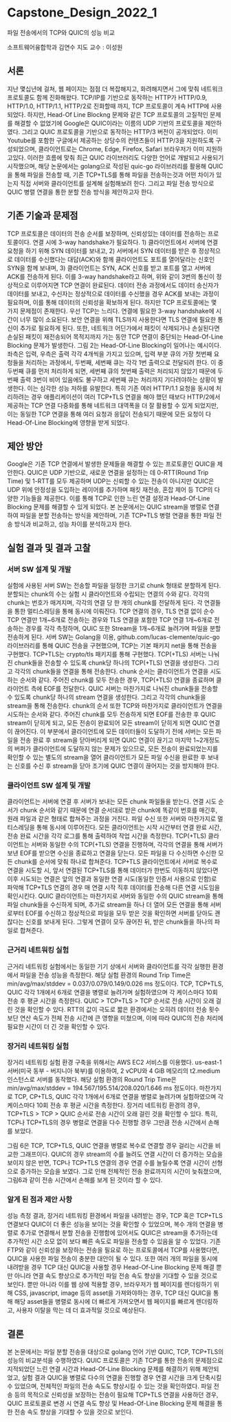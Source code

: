 # Capstone_Design_2022_1

파일 전송에서의 TCP와 QUIC의 성능 비교

소프트웨어융합학과 김연수
지도 교수 : 이성원

## 서론
지난 몇십년에 걸쳐, 웹 페이지는 점점 더 복잡해지고, 화려해지면서 그에 맞춰 네트워크 프로토콜도 함께 진화해왔다. TCP/IP를 기반으로 동작하는 HTTP가 HTTP/0.9, HTTP/1.0, HTTP/1.1, HTTP/2로 진화할때 까지, TCP 프로토콜이 계속 HTTP에 사용되었다. 하지만, Head-Of Line Blockng 문제와 같은 TCP 프로토콜의 고질적인 문제를 해결할 수 없었기에 Google은 QUIC이라는 이름의 UDP 기반의 프로토콜을 제안하였다. 그리고 QUIC 프로토콜을 기반으로 동작하는 HTTP/3 버전이 공개되었다. 이미 Youtube를 포함한 구글에서 제공하는 상당수의 컨텐츠들이 HTTP/3을 지원하도록 구성되었으며, 클라이언트로는 Chrome, Edge, Firefox, Safari 브라우저가 이미 지원하고있다.
이러한 흐름에 맞춰 최근 QUIC 라이브러리도 다양한 언어로 개발되고 사용되기 시작했으며, 해당 논문에서는 golang으로 작성된 quic-go 라이브러리를 활용해 QUIC을 통해 파일을 전송할 때, 기존 TCP+TLS를 통해 파일을 전송하는것과 어떤 차이가 있는지 직접 서버와 클라이언트를 설계해 실험해보려 한다. 그리고 파일 전송 방식으로 QUIC 병렬 연결을 통한 분할 전송 방식을 제안하고자 한다.

## 기존 기술과 문제점
 TCP 프로토콜은 데이터의 전송 순서를 보장하며, 신뢰성있는 데이터를 전송하는 프로토콜이다. 연결 시에 3-way handshake가 필요하다. 1) 클라이언트에서 서버에 연결 요청을 하기 위해 SYN 데이터를 보내고, 2) 서버에서 SYN 데이터를 받은 후 정상적으로 데이터를 수신했다는 대답(ACK)와 함께 클라이언트도 포트를 열어달라는 신호인 SYN을 함께 보내며, 3) 클라이언트는 SYN, ACK 신호를 받고 포트를 열고 서버에 ACK를 전송하게 된다. 이를 3-way handshake라고 하며, 위와 같이 3번의 통신이 정상적으로 이루어지면 TCP 연결이 완료된다. 데이터 전송 과정에서도 데이터 송신자가 데이터를 보내고, 수신자는 정상적으로 데이터를 수신했을 경우 ACK를 보내는 과정이 필요하며, 이를 통해 데이터의 신뢰성을 확보하게 된다.
하지만 TCP 프로토콜에는 몇 가지 문제점이 존재한다. 우선 TCP는 느리다. 연결에 필요한 3-way handshake에 시간이 너무 많이 소요된다. 보안 연결을 위해 TLS까지 사용한다면 TLS 연결에 필요한 통신이 추가로 필요하게 된다. 또한, 네트워크 어딘가에서 패킷이 삭제되거나 손실된다면 손실된 패킷이 재전송되어 목적지까지 가는 동안 TCP 연결이 중단되는 Head-Of-Line Blocking 문제가 발생한다. 
그림 2는 Head-Of-Line Blocking이 일어나는 예시이다. 좌측은 입력, 우측은 출력 각각 4개씩을 가지고 있으며, 입력 부분 큐의 가장 첫번째 요청들을 처리하는 과정에서, 두번째, 세번째 큐는 각각 1번 출력으로 전달되려 한다. 이 중 두번째 큐를 먼저 처리하게 되면, 세번째 큐의 첫번째 출력은 처리되지 않았기 때문에 두번째 출력 3번이 비어 있음에도 불구하고 세번째 큐는 처리까지 기다려야하는 상황이 발생한다. 이는 심각한 성능 저하를 유발한다.
특히 기존 여러 HTTP/1.1 요청을 동시에 처리하려는 경우 애플리케이션이 여러 TCP+TLS 연결을 해야 했던 때보다 HTTP/2에서 제공하는 TCP 연결 다중화를 통해 네트워크 대역폭을 더 잘 활용할 수 있게 되었지만, 이는  동일한 TCP 연결을 통해 여러 요청과 응답이 전송되기 때문에 모든 요청이 다 Head-Of-Line Blocking에 영향을 받게 되었다. 


## 제안 방안

Google은 기존 TCP 연결에서 발생한 문제들을 해결할 수 있는 프로토콜인 QUIC을 제안한다. QUIC은 UDP 기반으로, 새로운 연결을 설정하는 데 0-RTT(Round Trip Time) 및 1-RTT를 모두 제공하며 UDP는 신뢰할 수 있는 전송이 아니지만 QUIC은 UDP 위에 안정성을 도입하는 레이어를 추가하며 패킷 재전송, 혼잡 제어 등 TCP의 다양한 기능들을 제공한다. 이를 통해 TCP로 인한 느린 연결 설정과 Head-Of-Line Blocking 문제를 해결할 수 있게 되었다. 본 논문에서는 QUIC stream을 병렬로 연결하여 파일을 분할 전송하는 방식을 제안하며, 기존 TCP+TLS 병렬 연결을 통한 파일 전송 방식과 비교하고, 성능 차이를 분석하고자 한다.


## 실험 결과 및 결과 고찰
### 서버 SW 설계 및 개발
실험에 사용된 서버 SW는 전송할 파일을 일정한 크기로  chunk 형태로 분할하게 된다. 분할되는 chunk의 수는 실험 시 클라이언트와 수립되는 연결의 수와 같다. 각각의 chunk는 번호가 매겨지며, 각각의 연결 당 한 개의 chunk를 전달하게 된다. 각 연결들을 통한 멀티스레딩을 통해 동시에 이뤄진다.
TCP 연결의 경우, TLS 연결 없이 순수 TCP 연결만 1개~6개로 전송하는 경우와 TLS 연결을 포함한 TCP 연결 1개~6개로 전송하는 경우를 각각 측정하며, QUIC 또한 Stream을 1개~6개로 늘려가며 파일을 분할 전송하게 된다.
서버 SW는 Golang을 이용, github.com/lucas-clemente/quic-go 라이브러리를 통해 QUIC 전송을 구현했으며, TCP는 기본 패키지 net을 통해 전송을 구현했다. TCP+TLS는 crypto/tls 패키지를 통해 구현했다.
TCP(+TLS) 서버는 나눠진 chunk들을 전송할 수 있도록 chunk당 하나의 TCP(+TLS) 연결을 생성한다. 그리고 각각의 chunk들을 연결을 통해 전송한다. chunk 순서는 클라이언트가 연결을 시도하는 순서와 같다. 주어진 chunk를 모두 전송한 경우, TCP(+TLS) 연결을 종료하며 클라이언트 측에 EOF를 전달한다.
QUIC 서버는 마찬가지로 나눠진 chunk들을 전송할 수 있도록 chunk당 하나의 stream 연결을 생성한다. 그리고 각각의 chunk들을 stream을 통해 전송한다. chunk의 순서 또한 TCP와 마찬가지로 클라이언트가 연결을 시도하는 순서와 같다. 주어진 chunk를 모두 전송하게 되면 EOF를 전송한 후 QUIC stream이 닫히게 되고, 모든 전송이 완료되어 모든 stream이 닫히게 되면 QUIC 연결이 끊어진다. 이 부분에서 클라이언트에 모든 데이터들이 도달하기 전에 서버는 모든 파일을 전송 완료 후 stream을 닫아버리게 되면 QUIC 연결이 끊기고 마지막 1~2개정도의 버퍼가 클라이언트에 도달하지 않는 문제가 있으므로, 모든 전송이 완료되었는지를 확인할 수 있는 별도의 stream을 열어 클라이언트가 모든 파일 수신을 완료한 후 보내는 신호를 수신 후 stream을 닫아 조기에 QUIC 연결이 끊어지는 것을 방지해야 한다.

### 클라이언트 SW 설계 및 개발
클라이언트는 서버에 연결 후 서버가 보내는 모든 chunk 파일들을 받는다. 연결 시도 순서가 chunk 순서와 같기 때문에 연결 순서대로 받은 chunk에 똑같이 번호를 매긴후, 원래 파일과 같은 형태로 합쳐주는 과정을 거친다. 파일 수신 또한 서버와 마찬가지로 멀티스레딩을 통해 동시에 이루어진다. 모든 클라이언트는 시작 시간부터 연결 완료 시간, 전송 완료 시간을 각각 로그를 통해 출력하여 작업 시간을 측정한다.
TCP(+TLS) 클라이언트는 서버와 동일한 수의 TCP(+TLS) 연결을 진행하며, 각각의 연결을 통해 서버가 보낸 EOF를 받으면 수신을 종료하고 연결을 닫는다.  모든 파일을 다 수신하면 수신한 모든 chunk를 순서에 맞춰 하나로 합쳐준다.
TCP+TLS 클라이언트에서 서버로 복수로 연결을 시도할 시, 앞서 연결된 TCP+TLS를 통해 데이터가 한번도 이동하지 않았다면 이후 시도되는 연결은 앞의 연결과 동일한 연결 시도(동일한 인증서 사용으로 인함)로 파악해 TCP+TLS 연결의 경우 매 연결 시작 직후 데이터를 전송해 다른 연결 시도임을 확인시킨다.
QUIC 클라이언트는 마찬가지로 서버와 동일한 수의 QUIC stream을 통해 파일 chunk들을 수신하게 되며, 추가로 stream을 하나 더 열어 모든 연결을 통해 서버로부터 EOF를 수신하고 정상적으로 파일을 모두 받은 것을 확인하면 서버를 닫아도 괜찮다는 신호를 보내게 된다. 그렇게 연결이 모두 끊어진 뒤, 받은 chunk들을 하나의 파일로 합쳐준다.


### 근거리 네트워킹 실험
근거리 네트워킹 실험에서는 동일한 기기 상에서 서버와 클라이언트를 각각 실행한 환경에서 파일을 전송 성능을 측정한다. 해당 실험 환경의 Round Trip Time은 min/avg/max/stddev = 0.037/0.079/0.149/0.026 ms 정도이다. TCP, TCP+TLS, QUIC 각각 1개에서 6개로 연결을 병렬로 늘려가며 실험하였으며 각 케이스마다 10회 전송 후 평균 시간을 측정한다. 
QUIC > TCP+TLS > TCP 순서로 전송 시간이 오래 걸린 것을 확인할 수 있다. RTT의 값이 극도로 짧은 환경에서는 오히려 데이터 전송 횟수보단 연산 속도가 전체 전송 시간에 큰 영향을 미쳤으며, 이에 따라 QUIC의 전송 처리에 필요한 시간이 더 긴 것을 확인할 수 있다. 


### 장거리 네트워킹 실험
장거리 네트워킹 실험 환경 구축을 위해서는 AWS EC2 서비스를 이용했다. us-east-1 서버(미국 동부 - 버지니아 북부)를 이용하여, 2 vCPU와 4 GiB 메모리의 t2.medium 인스턴스로 서버를 동작했다. 해당 실험 환경의 Round Trip Time은 min/avg/max/stddev = 194.567/195.514/208.020/1.646 ms 정도이다. 마찬가지로 TCP, CP+TLS, QUIC 각각 1개에서 6개로 연결을 병렬로 늘려가며 실험하였으며 각 케이스마다 10회 전송 후 평균 시간을 측정한다. 
장거리 네트워킹 환경의 경우, TCP+TLS > TCP > QUIC 순서로 전송 시간이 오래 걸린 것을 확인할 수 있다. 특히, TCP나 TCP+TLS의 경우 병렬로 연결을 다수 진행할 경우 그만큼 전송 시간에서 손해를 보았다.

그림 6은 TCP, TCP+TLS, QUIC 연결을 병렬로 복수로 연결할 경우 걸리는 시간을 비교한 그래프이다. QUIC의 경우 stream의 수를 늘려도 연결 시간이 더 증가하는 모습을 보이지 않은 반면, TCP나 TCP+TLS 연결의 경우 연결 수를 늘릴수록 연결 시간이 선형으로 증가하는 모습을 보였다. 그로 인해 전체적인 전송 완료까지의 시간이 늦춰졌으며, 그림6과 같이 전송 시간에서 손해를 보게 된 것이라 할 수 있다.


### 알게 된 점과 제안 사항
성능 측정 결과, 장거리 네트워킹 환경에서 파일을 내려받는 경우, TCP 혹은 TCP+TLS 연결보다 QUIC이 더 좋은 성능을 보이는 것을 확인할 수 있었으며, 복수 개의 연결을 병렬로 추가로 연결해서 분할 전송을 진행함에 있어서도 QUIC은 stream을 추가하는데 추가적인 시간 소모 없이 보다 빠른 속도로 파일을 전송할 수 있음을 알 수 있었다.
기존 FTP와 같이 신뢰성을 보장하는 전송을 필요로 하는 프로토콜에서 TCP를 사용했다면, QUIC을 사용한 파일 전송이 충분한 대안이 될 수 있다. 또한 여러 개의 파일을 동시에 내려받을 경우 TCP 대신 QUIC을 사용할 경우 Head-Of-Line Blocking 문제 해결 뿐만 아니라 연결 속도 향상으로 추가적인 파일 전송 속도 향상을 기대할 수 있을 것으로 보인다.
뿐만 아니라 이를 웹 상에 적용할 경우, 브라우저가 웹 페이지를 렌더링하기 위해 CSS, javascript, image 등의 asset을 가져와야하는 경우, TCP 대신 QUIC을 통해 해당 asset들을 병렬로 동시에 더 빠르게 가져오면서 웹 페이지를 빠르게 렌더링하고, 사용자 이탈을 막는 데 더 효과적일 것으로 예상된다.


## 결론
본 논문에서는 파일 분할 전송을 대상으로 golang 언어 기반 QUIC, TCP, TCP+TLS의  성능의 비교분석을 수행하였다. QUIC 프로토콜은 기존 TCP를 통한 전송의 문제점으로 지적되었던 느린 연결 시간과 Head-Of-Line Blocking 문제를 해결하기 위해 제안되었고, 실험 결과 QUIC을 병렬로 다수의 연결을 진행할 경우 연결 시간을 크게 단축시킬 수 있었으며, 전체적인 파일의 전송 속도도 향상시킬 수 있는 것을 확인하였다.
파일 전송 등의 목적으로 신뢰성을 보장하는 전송이 필요해 TCP+TLS 연결을 사용하던 경우, QUIC 프로토콜로 변경 시 연결 속도 향상 및 Head-Of-Line Blocking 문제 해결을 통한 전송 속도 향상을 기대할 수 있을 것으로 보인다. 
